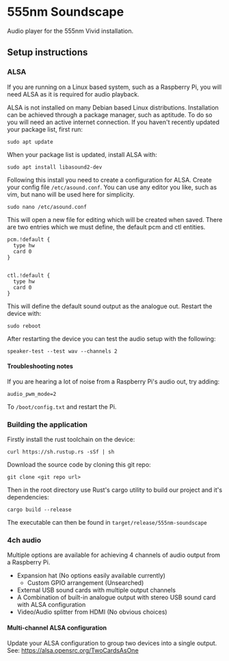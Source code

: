 # 555nm Soundscape #

Audio player for the 555nm Vivid installation.

## Setup instructions ##

### ALSA ###
If you are running on a Linux based system, such as a Raspberry Pi, you will need ALSA as it is required for audio playback.

ALSA is not installed on many Debian based Linux distributions.
Installation can be achieved through a package manager, such as aptitude.
To do so you will need an active internet connection.
If you haven't recently updated your package list, first run:
```
sudo apt update
```
When your package list is updated, install ALSA with:
```
sudo apt install libasound2-dev
```

Following this install you need to create a configuration for ALSA.
Create your config file `/etc/asound.conf`.
You can use any editor you like, such as vim, but nano will be used here for simplicity.
```
sudo nano /etc/asound.conf
```
This will open a new file for editing which will be created when saved.
There are two entries which we must define, the default pcm and ctl entities.
```
pcm.!default {
  type hw
  card 0
}


ctl.!default {
  type hw
  card 0
}
```
This will define the default sound output as the analogue out.
Restart the device with:
```
sudo reboot
```

After restarting the device you can test the audio setup with the following:
```
speaker-test --test wav --channels 2
```

#### Troubleshooting notes ####
If you are hearing a lot of noise from a Raspberry Pi's audio out, try adding:
```
audio_pwm_mode=2
```
To `/boot/config.txt` and restart the Pi.

### Building the application ###
Firstly install the rust toolchain on the device:
```
curl https://sh.rustup.rs -sSf | sh
```

Download the source code by cloning this git repo:
```
git clone <git repo url>
```

Then in the root directory use Rust's cargo utility to build our project and it's dependencies:
```
cargo build --release
```
The executable can then be found in `target/release/555nm-soundscape`


### 4ch audio ###
Multiple options are available for achieving 4 channels of audio output from a Raspberry Pi.
- Expansion hat (No options easily available currently)
  - Custom GPIO arrangement (Unsearched)
- External USB sound cards with multiple output channels
- A Combination of built-in analogue output with stereo USB sound card with ALSA configuration
- Video/Audio splitter from HDMI (No obvious choices)

#### Multi-channel ALSA configuration
Update your ALSA configuration to group two devices into a single output.
See: https://alsa.opensrc.org/TwoCardsAsOne
